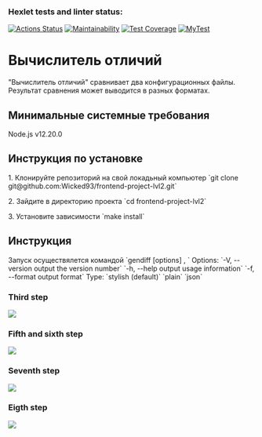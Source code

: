 ### Hexlet tests and linter status:
[![Actions Status](https://github.com/Wicked93/frontend-project-lvl2/workflows/hexlet-check/badge.svg)](https://github.com/Wicked93/frontend-project-lvl2/actions)
[![Maintainability](https://api.codeclimate.com/v1/badges/d35dcb4c7fca8c6faf55/maintainability)](https://codeclimate.com/github/Wicked93/frontend-project-lvl2/maintainability)
[![Test Coverage](https://api.codeclimate.com/v1/badges/865d1204e256a09818891f565ca74c8689aabab202ee245c8ce7a3203d2a6ab3/test_coverage)](https://codeclimate.com/github/Wicked93/frontend-project-lvl2/test_coverage)
[![MyTest](https://github.com/Wicked93/frontend-project-lvl2/actions/workflows/test-step.yml/badge.svg)](https://github.com/Wicked93/frontend-project-lvl2/actions/workflows/test-step.yml)

<h1>Вычислитель отличий</h1>
<p>"Вычислитель отличий" сравнивает два конфигурационных файлы. Результат сравнения может выводится в разных форматах. </p>

<h2>Минимальные системные требования</h2>
<p>Node.js v12.20.0</p>

<h2>Инструкция по установке</h2>
<p>1. Клонируйте репозиторий на свой локадьный компьютер `git clone git@github.com:Wicked93/frontend-project-lvl2.git`</p>
<p>2. Зайдите в директорию проекта `cd frontend-project-lvl2`</p>
<p>3. Установите зависимости `make install`</p>

<h2>Инструкция</h2>
<p>Запуск осуществялется командой `gendiff [options] ,<filepath1> <filepath2>`
Options:
    `-V, --version        output the version number`
    `-h, --help           output usage information`
    `-f, --format <type>  output format`
Type:
    `stylish (default)`
    `plain`
    `json`</p>
<h3>Third step</h3>
<a href="https://asciinema.org/a/3av8pTQByxYKti9pDe5kAGVby" target="_blank"><img src="https://asciinema.org/a/3av8pTQByxYKti9pDe5kAGVby.svg" /></a>

<h3>Fifth and sixth step</h3>
<a href="https://asciinema.org/a/4rQZYEqOfOeNtXnyfFJbCbuBc" target="_blank"><img src="https://asciinema.org/a/4rQZYEqOfOeNtXnyfFJbCbuBc.svg" /></a>

<h3>Seventh step</h3>
<a href="https://asciinema.org/a/ZW8i0BwuTsMV8VjNJBu9Wei3z" target="_blank"><img src="https://asciinema.org/a/ZW8i0BwuTsMV8VjNJBu9Wei3z.svg" /></a>

<h3>Eigth step</h3>
<a href="https://asciinema.org/a/CEcYhF6v1OR3F6PBgV7raE4di" target="_blank"><img src="https://asciinema.org/a/CEcYhF6v1OR3F6PBgV7raE4di.svg" /></a>
